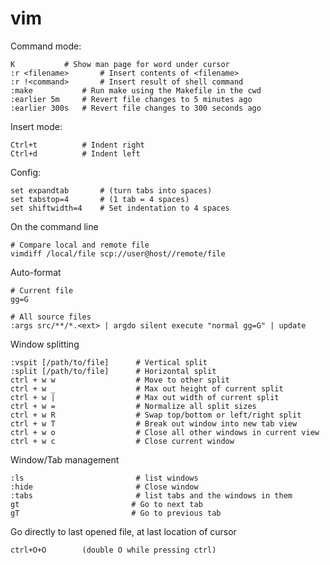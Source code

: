 # vim

Command mode:

	K 			# Show man page for word under cursor
	:r <filename>		# Insert contents of <filename>
	:r !<command>		# Insert result of shell command
	:make			# Run make using the Makefile in the cwd
    :earlier 5m     # Revert file changes to 5 minutes ago
    :earlier 300s   # Revert file changes to 300 seconds ago

Insert mode:

	Ctrl+t 			# Indent right
	Ctrl+d			# Indent left
	
Config:

	set expandtab		# (turn tabs into spaces)
	set tabstop=4		# (1 tab = 4 spaces)
	set shiftwidth=4	# Set indentation to 4 spaces

On the command line
	
	# Compare local and remote file
	vimdiff /local/file scp://user@host//remote/file

Auto-format
    
    # Current file
    gg=G

    # All source files
    :args src/**/*.<ext> | argdo silent execute "normal gg=G" | update

Window splitting

    :vspit [/path/to/file]      # Vertical split
    :split [/path/to/file]      # Horizontal split
    ctrl + w w                  # Move to other split
    ctrl + w _                  # Max out height of current split
    ctrl + w |                  # Max out width of current split
    ctrl + w =                  # Normalize all split sizes
    ctrl + w R                  # Swap top/bottom or left/right split
    ctrl + w T                  # Break out window into new tab view
    ctrl + w o                  # Close all other windows in current view
    ctrl + w c                  # Close current window

Window/Tab management

    :ls                         # list windows
    :hide                       # Close window
    :tabs                       # list tabs and the windows in them
    gt                         # Go to next tab
    gT                         # Go to previous tab

Go directly to last opened file, at last location of cursor

    ctrl+O+O        (double O while pressing ctrl)
